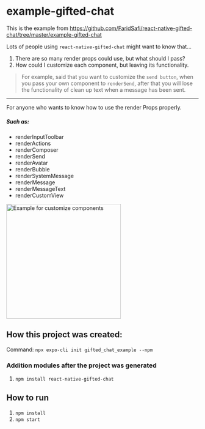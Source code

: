 # example-gifted-chat

This is the example from https://github.com/FaridSafi/react-native-gifted-chat/tree/master/example-gifted-chat

Lots of people using `react-native-gifted-chat` might want to know that...

1. There are so many render props could use, but what should I pass?
2. How could I customize each component, but leaving its functionality.

> For example, said that you want to customize the `send button`, when you pass your own component to `renderSend`, after that you will lose the functionality of clean up text when a message has been sent.

---

For anyone who wants to know how to use the render Props properly.

##### Such as:

- renderInputToolbar
- renderActions
- renderComposer
- renderSend
- renderAvatar
- renderBubble
- renderSystemMessage
- renderMessage
- renderMessageText
- renderCustomView

<img src="https://i.imgur.com/dbkc7I4.png" alt="Example for customize components" width="300">

## How this project was created:

Command: `npx expo-cli init gifted_chat_example --npm`

### Addition modules after the project was generated
1. `npm install react-native-gifted-chat`

## How to run
1. `npm install`
2. `npm start`

